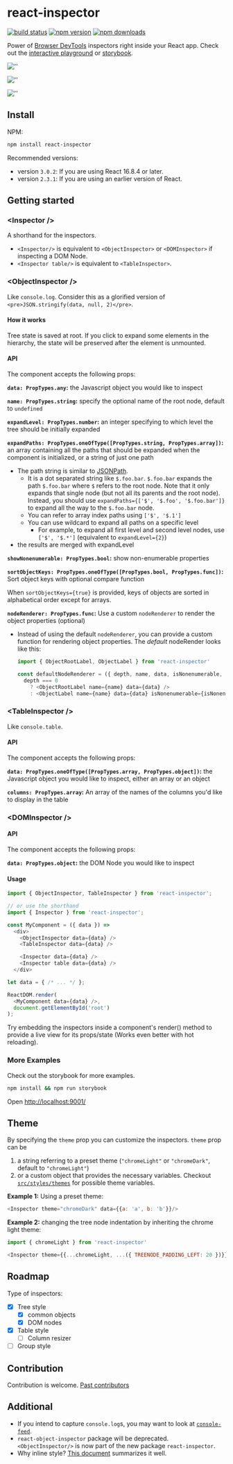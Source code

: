 # react-inspector

[![build status](https://img.shields.io/travis/storybookjs/react-inspector/master.svg?style=flat-square)](https://travis-ci.org/storybookjs/react-inspector)
[![npm version](https://img.shields.io/npm/v/react-inspector.svg?style=flat-square)](https://www.npmjs.com/package/react-inspector)
[![npm downloads](https://img.shields.io/npm/dm/react-inspector.svg?style=flat-square)](https://www.npmjs.com/package/react-inspector)

Power of [Browser DevTools](https://developers.google.com/web/tools/chrome-devtools/) inspectors right inside your React app. Check out the [interactive playground](https://storybookjs.github.io/react-inspector/) or [storybook](https://5d8cb665bc622e0020296079-dippbxxgcq.chromatic.com/).

![''](https://storybookjs.github.io/react-inspector/objectinspector.png)

![''](https://cldup.com/XhNGcBq9h2.png)

![''](https://storybookjs.github.io/react-inspector/tableinspector.png)

## Install

NPM:

```sh
npm install react-inspector
```

Recommended versions:

- version `3.0.2`: If you are using React 16.8.4 or later.
- version `2.3.1`: If you are using an earlier version of React.

## Getting started

### &lt;Inspector />

A shorthand for the inspectors.

- `<Inspector/>` is equivalent to `<ObjectInspector>` or `<DOMInspector>` if inspecting a DOM Node.
- `<Inspector table/>` is equivalent to `<TableInspector>`.

### &lt;ObjectInspector />

Like `console.log`. Consider this as a glorified version of `<pre>JSON.stringify(data, null, 2)</pre>`.

#### How it works

Tree state is saved at root. If you click to expand some elements in the hierarchy, the state will be preserved after the element is unmounted.

#### API

The component accepts the following props:

**`data: PropTypes.any`:** the Javascript object you would like to inspect

**`name: PropTypes.string`:** specify the optional name of the root node, default to `undefined`

**`expandLevel: PropTypes.number`:** an integer specifying to which level the tree should be initially expanded

**`expandPaths: PropTypes.oneOfType([PropTypes.string, PropTypes.array])`:** an array containing all the paths that should be expanded when the component is initialized, or a string of just one path

- The path string is similar to [JSONPath](https://goessner.net/articles/JsonPath/).
  - It is a dot separated string like `$.foo.bar`. `$.foo.bar` expands the path `$.foo.bar` where `$` refers to the root node. Note that it only expands that single node (but not all its parents and the root node). Instead, you should use `expandPaths={['$', '$.foo', '$.foo.bar']}` to expand all the way to the `$.foo.bar` node.
  - You can refer to array index paths using `['$', '$.1']`
  - You can use wildcard to expand all paths on a specific level
    - For example, to expand all first level and second level nodes, use `['$', '$.*']` (equivalent to `expandLevel={2}`)
- the results are merged with expandLevel

**`showNonenumerable: PropTypes.bool`:** show non-enumerable properties

**`sortObjectKeys: PropTypes.oneOfType([PropTypes.bool, PropTypes.func])`:** Sort object keys with optional compare function

When `sortObjectKeys={true}` is provided, keys of objects are sorted in alphabetical order except for arrays.

**`nodeRenderer: PropTypes.func`:** Use a custom `nodeRenderer` to render the object properties (optional)

- Instead of using the default `nodeRenderer`, you can provide a
  custom function for rendering object properties. The _default_
  nodeRender looks like this:

  ```js
  import { ObjectRootLabel, ObjectLabel } from 'react-inspector'

  const defaultNodeRenderer = ({ depth, name, data, isNonenumerable, expanded }) =>
    depth === 0
      ? <ObjectRootLabel name={name} data={data} />
      : <ObjectLabel name={name} data={data} isNonenumerable={isNonenumerable} />;
  ```

### &lt;TableInspector />

Like `console.table`.

#### API

The component accepts the following props:

**`data: PropTypes.oneOfType([PropTypes.array, PropTypes.object])`:** the Javascript object you would like to inspect, either an array or an object

**`columns: PropTypes.array`:** An array of the names of the columns you'd like to display in the table

### &lt;DOMInspector />

#### API

The component accepts the following props:

**`data: PropTypes.object`:** the DOM Node you would like to inspect

#### Usage

```js
import { ObjectInspector, TableInspector } from 'react-inspector';

// or use the shorthand
import { Inspector } from 'react-inspector';

const MyComponent = ({ data }) =>
  <div>
    <ObjectInspector data={data} />
    <TableInspector data={data} />

    <Inspector data={data} />
    <Inspector table data={data} />
  </div>

let data = { /* ... */ };

ReactDOM.render(
  <MyComponent data={data} />,
  document.getElementById('root')
);
```

Try embedding the inspectors inside a component's render() method to provide a live view for its props/state (Works even better with hot reloading).

### More Examples

Check out the storybook for more examples.

```sh
npm install && npm run storybook
```

Open [http://localhost:9001/](http://localhost:9001/)

## Theme

By specifying the `theme` prop you can customize the inspectors. `theme` prop can be

1. a string referring to a preset theme (`"chromeLight"` or `"chromeDark"`, default to `"chromeLight"`)
2. or a custom object that provides the necessary variables. Checkout [`src/styles/themes`](https://github.com/storybookjs/react-inspector/tree/master/src/styles/themes) for possible theme variables.

**Example 1:** Using a preset theme:

```js
<Inspector theme="chromeDark" data={{a: 'a', b: 'b'}}/>
```

**Example 2:** changing the tree node indentation by inheriting the chrome light theme:

```js
import { chromeLight } from 'react-inspector'

<Inspector theme={{...chromeLight, ...({ TREENODE_PADDING_LEFT: 20 })}} data={{a: 'a', b: 'b'}}/>
```

## Roadmap

Type of inspectors:

- [x] Tree style
  - [x] common objects
  - [x] DOM nodes
- [x] Table style
  - [ ] Column resizer
- [ ] Group style

## Contribution

Contribution is welcome. [Past contributors](https://github.com/storybookjs/react-inspector/graphs/contributors)

## Additional

- If you intend to capture `console.log`s, you may want to look at [`console-feed`](https://www.npmjs.com/package/console-feed).
- `react-object-inspector` package will be deprecated. `<ObjectInspector/>` is now part of the new package `react-inspector`.
- Why inline style? [This document](https://github.com/erikras/react-redux-universal-hot-example/blob/master/docs/InlineStyles.md) summarizes it well.

